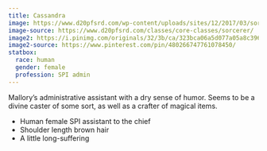 ```yaml
---
title: Cassandra
image: https://www.d20pfsrd.com/wp-content/uploads/sites/12/2017/03/sorceress_by_yamaorce-db2aktf.jpg
image-source: https://www.d20pfsrd.com/classes/core-classes/sorcerer/
image2: https://i.pinimg.com/originals/32/3b/ca/323bca06a5d077a05a8c396fbcf20dc7.png
image2-source: https://www.pinterest.com/pin/480266747761078450/
statbox:
  race: human
  gender: female
  profession: SPI admin
---
```


Mallory’s administrative assistant with a dry sense of humor. Seems to be a divine caster of some sort, as well as a crafter of magical items.

* Human female SPI assistant to the chief
* Shoulder length brown hair
* A little long-suffering

